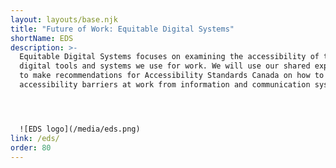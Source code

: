 ```yaml
---
layout: layouts/base.njk
title: "Future of Work: Equitable Digital Systems"
shortName: EDS
description: >-
  Equitable Digital Systems focuses on examining the accessibility of the
  digital tools and systems we use for work. We will use our shared experiences
  to make recommendations for Accessibility Standards Canada on how to prevent
  accessibility barriers at work from information and communication systems.




  ![EDS logo](/media/eds.png)
link: /eds/
order: 80
---
```

